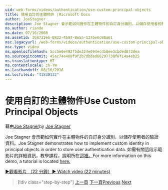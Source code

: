 ```yaml
---
uid: web-forms/videos/authentication/use-custom-principal-objects
title: 使用自訂的主體物件 |Microsoft Docs
author: JoeStagner
description: Joe Stagner 會示範如何實作在主體物件的自訂身分識別，以儲存使用者的驗證資料。 如需此示範中，詳細資訊...
ms.author: riande
ms.date: 07/16/2008
ms.assetid: 368733eb-0822-4b97-8e5a-127be6c88a61
msc.legacyurl: /web-forms/videos/authentication/use-custom-principal-objects
msc.type: video
ms.openlocfilehash: 5cc5e0e492f5de324e094ecd58ee3cbded873dea
ms.sourcegitcommit: 45ac74e400f9f2b7dbded66297730f6f14a4eb25
ms.translationtype: MT
ms.contentlocale: zh-TW
ms.lasthandoff: 08/16/2018
ms.locfileid: "41830132"
---
```

<a name="use-custom-principal-objects"></a><span data-ttu-id="1aefe-104">使用自訂的主體物件</span><span class="sxs-lookup"><span data-stu-id="1aefe-104">Use Custom Principal Objects</span></span>
====================
<span data-ttu-id="1aefe-105">藉由[Joe Stagner](https://github.com/JoeStagner)</span><span class="sxs-lookup"><span data-stu-id="1aefe-105">by [Joe Stagner](https://github.com/JoeStagner)</span></span>

<span data-ttu-id="1aefe-106">Joe Stagner 會示範如何實作在主體物件的自訂身分識別，以儲存使用者的驗證資料。</span><span class="sxs-lookup"><span data-stu-id="1aefe-106">Joe Stagner demonstrates how to implement custom identity in principal objects in order to store user authentication data.</span></span> <span data-ttu-id="1aefe-107">如需有關這段示範影片的詳細資訊，教學課程，說明所在[這裡。](../../overview/older-versions-security/introduction/forms-authentication-configuration-and-advanced-topics-vb.md)</span><span class="sxs-lookup"><span data-stu-id="1aefe-107">For more information on this demo, a tutorial is located [here.](../../overview/older-versions-security/introduction/forms-authentication-configuration-and-advanced-topics-vb.md)</span></span>

[<span data-ttu-id="1aefe-108">&#9654;觀看影片 （22 分鐘）</span><span class="sxs-lookup"><span data-stu-id="1aefe-108">&#9654; Watch video (22 minutes)</span></span>](https://channel9.msdn.com/Blogs/ASP-NET-Site-Videos/use-custom-principal-objects)

> [!div class="step-by-step"]
> <span data-ttu-id="1aefe-109">[上一頁](add-custom-data-to-the-authentication-method.md)
> [下一頁](understanding-aspnet-memberships.md)</span><span class="sxs-lookup"><span data-stu-id="1aefe-109">[Previous](add-custom-data-to-the-authentication-method.md)
[Next](understanding-aspnet-memberships.md)</span></span>
